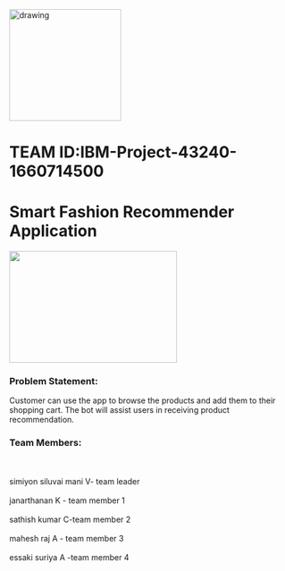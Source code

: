 <img src="https://upload.wikimedia.org/wikipedia/commons/5/51/IBM_logo.svg"  align="center" alt="drawing" width="200" />
<h1>TEAM ID:IBM-Project-43240-1660714500</h1>
<h1>Smart Fashion Recommender Application</h1>
<img src="https://www.myyyi.com/wp-content/uploads/2022/04/ecommerce.gif" align="center" width="300" height="200"/>

<h3>Problem Statement:</h3>
Customer can use the app to browse the products and add them to their shopping cart. The bot will assist users in receiving product recommendation.





<h3>Team Members:</h3>


<br>
<br>
simiyon siluvai mani V- team leader<br><br>
janarthanan K - team member 1<br><br>
sathish kumar C-team member 2<br><br>
mahesh raj A - team member 3<br><br>
essaki suriya A -team member 4<br><br>
